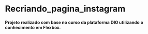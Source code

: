 # Recriando_pagina_instagram

#### Projeto realizado com base no curso da plataforma DIO utilizando o conhecimento em Flexbox.